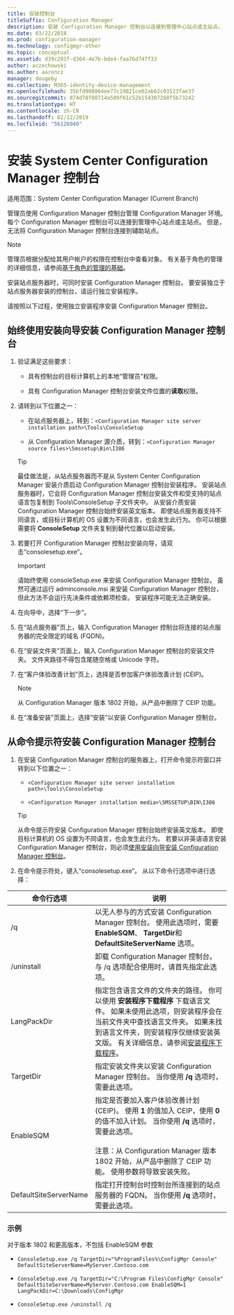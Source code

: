 ```yaml
---
title: 安装控制台
titleSuffix: Configuration Manager
description: 安装 Configuration Manager 控制台以连接到管理中心站点或主站点。
ms.date: 03/22/2018
ms.prod: configuration-manager
ms.technology: configmgr-other
ms.topic: conceptual
ms.assetid: d39c201f-d364-4e7b-bde4-faa76d747f33
author: aczechowski
ms.author: aaroncz
manager: dougeby
ms.collection: M365-identity-device-management
ms.openlocfilehash: 35bfd908864ee77c19821ce02ab62c03523fae37
ms.sourcegitcommit: 874d78f08714a509f61c52b154387268f5b73242
ms.translationtype: HT
ms.contentlocale: zh-CN
ms.lasthandoff: 02/12/2019
ms.locfileid: "56126940"
---
```

# <a name="install-the-system-center-configuration-manager-console"></a>安装 System Center Configuration Manager 控制台

适用范围：System Center Configuration Manager (Current Branch)

管理员使用 Configuration Manager 控制台管理 Configuration Manager 环境。 每个 Configuration Manager 控制台可以连接到管理中心站点或主站点。 但是，无法将 Configuration Manager 控制台连接到辅助站点。

> [!NOTE]  
>  管理员根据分配给其用户帐户的权限在控制台中查看对象。 有关基于角色的管理的详细信息，请参阅[基于角色的管理的基础](../../../../core/understand/fundamentals-of-role-based-administration.md)。  

 安装站点服务器时，可同时安装 Configuration Manager 控制台。 要安装独立于站点服务器安装的控制台，请运行独立安装程序。  

 请按照以下过程，使用独立安装程序安装 Configuration Manager 控制台。  

## <a name="to-install-the-configuration-manager-console-by-using-the-setup-wizard"></a>始终使用安装向导安装 Configuration Manager 控制台  

1.  验证满足这些要求：  

    -  具有控制台的目标计算机上的本地“管理员”权限。  

    -   具有 Configuration Manager 控制台安装文件位置的**读取**权限。  

2.  请转到以下位置之一：  

    -   在站点服务器上，转到：`<Configuration Manager site server installation path>\Tools\ConsoleSetup`  

    -   从 Configuration Manager 源介质，转到：`<Configuration Manager source files>\Smssetup\Bin\I386`  

    > [!TIP]  
    >  最佳做法是，从站点服务器而不是从 System Center Configuration Manager 安装介质启动 Configuration Manager 控制台安装程序。 安装站点服务器时，它会将 Configuration Manager 控制台安装文件和受支持的站点语言包复制到 Tools\ConsoleSetup 子文件夹中。 从安装介质安装 Configuration Manager 控制台始终安装英文版本。 即使站点服务器支持不同语言，或目标计算机的 OS 设置为不同语言，也会发生此行为。 你可以根据需要将 **ConsoleSetup** 文件夹复制到替代位置以启动安装。

3.  若要打开 Configuration Manager 控制台安装向导，请双击“consolesetup.exe”。  

    > [!IMPORTANT]  
    >  请始终使用 consoleSetup.exe 来安装 Configuration Manager 控制台。 虽然可通过运行 adminconsole.msi 来安装 Configuration Manager 控制台，但此方法不会运行先决条件或依赖项检查。 安装程序可能无法正确安装。  

4.  在向导中，选择“下一步”。  

5.  在“站点服务器”页上，输入 Configuration Manager 控制台将连接的站点服务器的完全限定的域名 (FQDN)。  

6.  在“安装文件夹”页面上，输入 Configuration Manager 控制台的安装文件夹。 文件夹路径不得包含尾随空格或 Unicode 字符。  

7.  在“客户体验改善计划”页上，选择是否参加客户体验改善计划 (CEIP)。  
    > [!Note]  
    > 从 Configuration Manager 版本 1802 开始，从产品中删除了 CEIP 功能。

8.  在“准备安装”页面上，选择“安装”以安装 Configuration Manager 控制台。  



## <a name="to-install-the-configuration-manager-console-from-a-command-prompt"></a>从命令提示符安装 Configuration Manager 控制台  

1.  在安装 Configuration Manager 控制台的服务器上，打开命令提示符窗口并转到以下位置之一：  

    -   `<Configuration Manager site server installation path>\Tools\ConsoleSetup`  

    -   `<Configuration Manager installation media>\SMSSETUP\BIN\I386`  

    > [!TIP]  
    >  从命令提示符安装 Configuration Manager 控制台始终安装英文版本。 即使目标计算机的 OS 设置为不同语言，也会发生此行为。 若要以非英语语言安装 Configuration Manager 控制台，则必须[使用安装向导安装 Configuration Manager 控制台](#to-install-the-configuration-manager-console-by-using-the-setup-wizard)。  

2.  在命令提示符处，键入“consolesetup.exe”。 从以下命令行选项中进行选择：  

|  命令行选项     | 说明     |
  |-------------|-------------|
  |/q|以无人参与的方式安装 Configuration Manager 控制台。 使用此选项时，需要 **EnableSQM**、 **TargetDir**和 **DefaultSiteServerName** 选项。|  
  |/uninstall|卸载 Configuration Manager 控制台。 与 /q 选项配合使用时，请首先指定此选项。|  
  |LangPackDir|指定包含语言文件的文件夹的路径。 你可以使用 **安装程序下载程序** 下载语言文件。 如果未使用此选项，则安装程序会在当前文件夹中查找语言文件夹。 如果未找到语言文件夹，则安装程序仅继续安装英文版。 有关详细信息，请参阅[安装程序下载程序](setup-downloader.md)。|  
  |TargetDir|指定安装文件夹以安装 Configuration Manager 控制台。 当你使用 **/q** 选项时，需要此选项。|  
  |EnableSQM|指定是否要加入客户体验改善计划 (CEIP)。 使用 **1** 的值加入 CEIP，使用 **0** 的值不加入计划。 当你使用 **/q** 选项时，需要此选项。</br></br>注意：从 Configuration Manager 版本 1802 开始，从产品中删除了 CEIP 功能。  使用参数将导致安装失败。|  
  |DefaultSiteServerName|指定打开控制台时控制台所连接到的站点服务器的 FQDN。 当你使用 **/q** 选项时，需要此选项。|  


  ### <a name="examples"></a>示例
  对于版本 1802 和更高版本，不包括 EnableSQM 参数
  -  `ConsoleSetup.exe /q TargetDir="%ProgramFiles%\ConfigMgr Console" DefaultSiteServerName=MyServer.Contoso.com`

  -  `ConsoleSetup.exe /q TargetDir="C:\Program Files\ConfigMgr Console" DefaultSiteServerName=MyServer.Contoso.com EnableSQM=1  LangPackDir=C:\Downloads\ConfigMgr`  

  -  `ConsoleSetup.exe /uninstall /q`  
